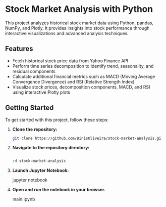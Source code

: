 # Stock Market Analysis with Python

This project analyzes historical stock market data using Python, pandas, NumPy, and Plotly. It provides insights into stock performance through interactive visualizations and advanced analysis techniques.

## Features

- Fetch historical stock price data from Yahoo Finance API
- Perform time series decomposition to identify trend, seasonality, and residual components
- Calculate additional financial metrics such as MACD (Moving Average Convergence Divergence) and RSI (Relative Strength Index)
- Visualize stock prices, decomposition components, MACD, and RSI using interactive Plotly plots

## Getting Started

To get started with this project, follow these steps:

1. **Clone the repository:**

   ```bash
   git clone https://github.com/DinisOliveira/stock-market-analysis.git

2. **Navigate to the repository directory:**
   
   ```bash

   cd stock-market-analysis
3. **Launch Jupyter Notebook:**
   
   jupyter notebook

4. **Open and run the notebook in your browser.**

   main.ipynb
